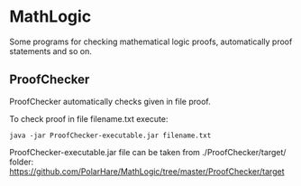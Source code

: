 MathLogic
=========

Some programs for checking mathematical logic proofs, automatically proof statements and so on.

ProofChecker
------------

ProofChecker automatically checks given in file proof.

To check proof in file filename.txt execute:

    java -jar ProofChecker-executable.jar filename.txt
    
ProofChecker-executable.jar file can be taken from ./ProofChecker/target/ folder:
https://github.com/PolarHare/MathLogic/tree/master/ProofChecker/target
